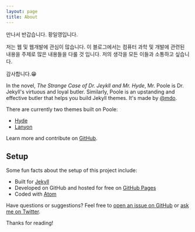 ```yaml
---
layout: page
title: About
---
```


만나서 반갑습니다. 황일영입니다.

저는 웹 및 웹개발에 관심이 많습니다. 이 블로그에서는 컴퓨터 과학 및 개발에 관련된 내용을 주제로 많은 내용들을 다룰 것 입니다.
저의 생각을 모든 이들과 소통하고 싶습니다.

감사합니다.😁

In the novel, *The Strange Case of Dr. Jeykll and Mr. Hyde*, Mr. Poole is Dr. Jekyll's virtuous and loyal butler. Similarly, Poole is an upstanding and effective butler that helps you build Jekyll themes. It's made by [@mdo](https://twitter.com/mdo).

There are currently two themes built on Poole:

* [Hyde](http://hyde.getpoole.com)
* [Lanyon](http://lanyon.getpoole.com)

Learn more and contribute on [GitHub](https://github.com/poole).

## Setup

Some fun facts about the setup of this project include:

* Built for [Jekyll](https://jekyllrb.com)
* Developed on GitHub and hosted for free on [GitHub Pages](https://pages.github.com)
* Coded with [Atom](https://atom.io)

Have questions or suggestions? Feel free to [open an issue on GitHub](https://github.com/poole/issues/new) or [ask me on Twitter](https://twitter.com/mdo).

Thanks for reading!
